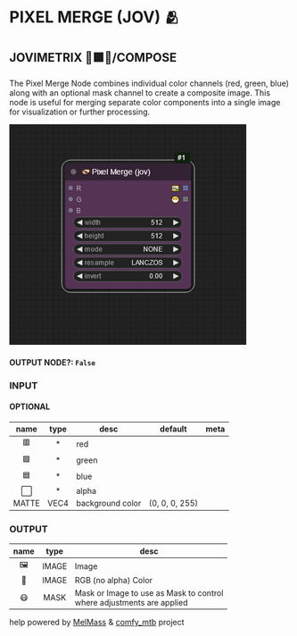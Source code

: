 # PIXEL MERGE (JOV) 🫂

## JOVIMETRIX 🔺🟩🔵/COMPOSE

The Pixel Merge Node combines individual color channels (red, green, blue) along with an optional mask channel to create a composite image. This node is useful for merging separate color components into a single image for visualization or further processing.

![PIXEL MERGE](./PIXEL%20MERGE.png)

#### OUTPUT NODE?: `False`

### INPUT

#### OPTIONAL

name | type | desc | default | meta
:---:|:---:|---|:---:|---
🟥 | * | red |  | 
🟩 | * | green |  | 
🟦 | * | blue |  | 
⬜ | * | alpha |  | 
MATTE | VEC4 | background color | (0, 0, 0, 255) | 

### OUTPUT

name | type | desc
:---:|:---:|---
🖼️ | IMAGE | Image 
🌈 | IMAGE | RGB (no alpha) Color 
😷 | MASK | Mask or Image to use as Mask to control<br>where adjustments are applied 

help powered by [MelMass](https://github.com/melMass) & [comfy_mtb](https://github.com/melMass/comfy_mtb) project